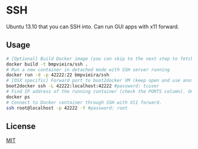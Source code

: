 SSH
===
Ubuntu 13.10 that you can SSH into. Can run GUI apps with x11 forward.

Usage
-----

```bash
# [Optional] Build Docker image (you can skip to the next step to fetch from the registry)
docker build -t bmpvieira/ssh .
# Run a new container in detached mode with SSH server running
docker run -d -p 42222:22 bmpvieira/ssh
# [OSX specific] Forward port to boot2docker VM (keep open and use another terminal)
boot2docker ssh -L 42222:localhost:42222 #password: tcuser
# Find IP address of the running container (check the PORTS column). On OSX it will always be localhost.
docker ps
# Connect to Docker container through SSH with X11 forward.
ssh root@localhost -p 42222 -Y #password: root
```

License
-------
[MIT](https://raw.github.com/bmpvieira/Dockerfiles/master/LICENSE)
